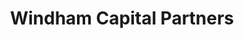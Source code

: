 ---
layout: firm_page
title: "Windham Capital Partners"
id: "windhamvp.com"
permalink: "/windhamcapitalpartnerswindhamvp.com/"
website: "https://www.windhamvp.com"
offices: "New York (United States)"
investment_stages: "Series A, Series B, Series C"
portfolio_companies: "Valera Health, Alto Neuroscience, Delfi Diagnostics, SubjectWell, Upward Health, DOTS, Science Exchange, TailorMed, Willow"
portfolio_link: "https://www.windhamvp.com/portfolio"
investment_markets: "Health Care (MedTech, Digital Health)"
founded_year: "2006"
description: "Windham Capital Partners is a New York City based venture capital firm focused on healthcare, with a particular emphasis on medical technology (devices and diagnostics) and digital health."
linkedin: "https://www.linkedin.com/company/windham-capital-partners"
twitter: "https://twitter.com/windhamvp"
instagram: ""
team_page: "https://www.windhamvp.com/team"
investor_type: "Venture Capital"
crunchbase: "https://www.crunchbase.com/organization/windham-venture-partners"
pitchbook: ""

# SEO Optimization
meta_title: "Windham Capital Partners - VC Firm - projectstartups.com"
meta_description: "Windham Capital Partners, Windham Capital Partners is a New York City based venture capital firm focused on healthcare, with a particular emphasis on medical technology (device..."
meta_keywords: "Windham Capital Partners, Health Care (MedTech, Digital Health), VC firm, venture capital, startup investor, projectstartups.com"
canonical_url: "https://vc.projectstartups.com/windhamcapitalpartnerswindhamvp.com/"
---